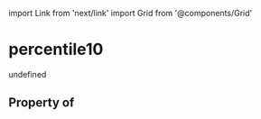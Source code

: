import Link from 'next/link'
import Grid from '@components/Grid'

# percentile10

undefined

## Property of



